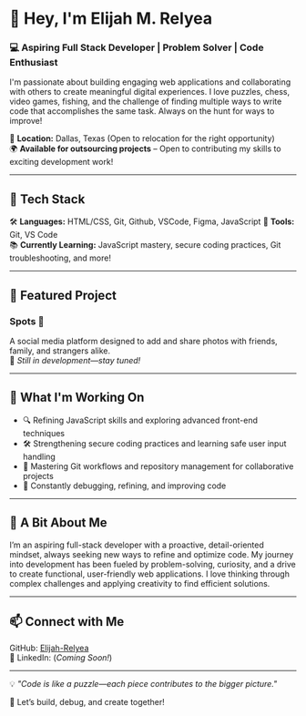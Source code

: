 # 👋 Hey, I'm Elijah M. Relyea

### 💻 Aspiring Full Stack Developer | Problem Solver | Code Enthusiast  

I'm passionate about building engaging web applications and collaborating with others to create meaningful digital experiences. I love puzzles, chess, video games, fishing, and the challenge of finding multiple ways to write code that accomplishes the same task. Always on the hunt for ways to improve!  

📍 **Location:** Dallas, Texas (Open to relocation for the right opportunity)  
🌍 **Available for outsourcing projects** – Open to contributing my skills to exciting development work!  

---

## 🚀 Tech Stack  
🛠️ **Languages:** HTML/CSS, Git, Github, VSCode, Figma, JavaScript
🔧 **Tools:** Git, VS Code  
📚 **Currently Learning:** JavaScript mastery, secure coding practices, Git troubleshooting, and more!    

---

## 🌟 Featured Project  

### **Spots** 📸  
A social media platform designed to add and share photos with friends, family, and strangers alike.  
🚧 *Still in development—stay tuned!*  

---

## 🎯 What I'm Working On  
- 🔍 Refining JavaScript skills and exploring advanced front-end techniques  
- 🛠️ Strengthening secure coding practices and learning safe user input handling  
- 🔄 Mastering Git workflows and repository management for collaborative projects  
- 🧠 Constantly debugging, refining, and improving code  

---

## 📜 A Bit About Me  

I’m an aspiring full-stack developer with a proactive, detail-oriented mindset, always seeking new ways to refine and optimize code. My journey into development has been fueled by problem-solving, curiosity, and a drive to create functional, user-friendly web applications. I love thinking through complex challenges and applying creativity to find efficient solutions.  

---

## 📫 Connect with Me  

GitHub: [Elijah-Relyea](https://github.com/Elijah-Relyea)  
🔗 LinkedIn: (*Coming Soon!*)  

---

💡 _"Code is like a puzzle—each piece contributes to the bigger picture."_  

🚀 Let’s build, debug, and create together!  
